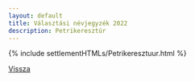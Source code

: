 ```yaml
---
layout: default
title: Választási névjegyzék 2022
description: Petrikeresztúr
---
```


{% include settlementHTMLs/Petrikeresztuur.html %}

[Vissza](../)
